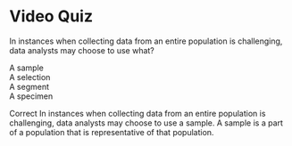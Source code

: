 # Video Quiz
In instances when collecting data from an entire population is challenging, data analysts may choose to use what?

A sample    
A selection   
A segment   
A specimen    

Correct
In instances when collecting data from an entire population is challenging, data analysts may choose to use a sample. A sample is a part of a population that is representative of that population. 


